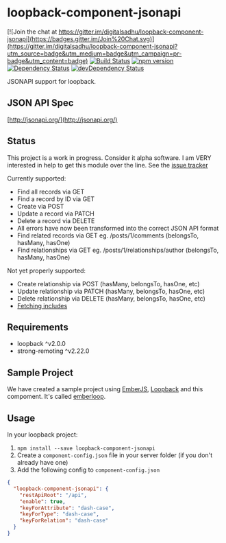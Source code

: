 # loopback-component-jsonapi

[![Join the chat at https://gitter.im/digitalsadhu/loopback-component-jsonapi](https://badges.gitter.im/Join%20Chat.svg)](https://gitter.im/digitalsadhu/loopback-component-jsonapi?utm_source=badge&utm_medium=badge&utm_campaign=pr-badge&utm_content=badge)
[![Build Status](https://travis-ci.org/digitalsadhu/loopback-component-jsonapi.svg)](https://travis-ci.org/digitalsadhu/loopback-component-jsonapi)
[![npm version](https://badge.fury.io/js/loopback-component-jsonapi.svg)](http://badge.fury.io/js/loopback-component-jsonapi)
[![Dependency Status](https://david-dm.org/digitalsadhu/loopback-component-jsonapi.svg)](https://david-dm.org/digitalsadhu/loopback-component-jsonapi)
[![devDependency Status](https://david-dm.org/digitalsadhu/loopback-component-jsonapi/dev-status.svg)](https://david-dm.org/digitalsadhu/loopback-component-jsonapi#info=devDependencies)

JSONAPI support for loopback.

## JSON API Spec
[http://jsonapi.org/](http://jsonapi.org/)

## Status
This project is a work in progress. Consider it alpha software.
I am VERY interested in help to get this module over the line. See the [issue tracker](https://github.com/digitalsadhu/loopback-component-jsonapi/issues)

Currently supported:
- Find all records via GET
- Find a record by ID via GET
- Create via POST
- Update a record via PATCH
- Delete a record via DELETE
- All errors have now been transformed into the correct JSON API format
- Find related records via GET eg. /posts/1/comments (belongsTo, hasMany, hasOne)
- Find relationships via GET eg. /posts/1/relationships/author (belongsTo, hasMany, hasOne)

Not yet properly supported:
- Create relationship via POST (hasMany, belongsTo, hasOne, etc)
- Update relationship via PATCH (hasMany, belongsTo, hasOne, etc)
- Delete relationship via DELETE (hasMany, belongsTo, hasOne, etc)
- [Fetching includes](http://jsonapi.org/format/#fetching-includes)

## Requirements
- loopback ^v2.0.0
- strong-remoting ^v2.22.0

## Sample Project
We have created a sample project using [EmberJS](http://emberjs.com), [Loopback](http://loopback.io) and this compoment. It's called [emberloop](https://github.com/tsteuwer/emberloop).

## Usage
In your loopback project:

1. `npm install --save loopback-component-jsonapi`
2. Create a `component-config.json` file in your server folder (if you don't already have one)
3. Add the following config to `component-config.json`
```json
{
  "loopback-component-jsonapi": {
    "restApiRoot": "/api",
    "enable": true,
    "keyForAttribute": "dash-case",
    "keyForType": "dash-case",
    "keyForRelation": "dash-case"
  }
}
```
